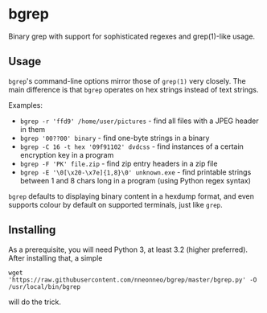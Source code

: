 # bgrep

Binary grep with support for sophisticated regexes and grep(1)-like usage.

## Usage

`bgrep`'s command-line options mirror those of `grep(1)` very closely. The main difference is that `bgrep` operates on hex strings instead of text strings.

Examples:

- `bgrep -r 'ffd9' /home/user/pictures` - find all files with a JPEG header in them
- `bgrep '00??00' binary` - find one-byte strings in a binary
- `bgrep -C 16 -t hex '09f91102' dvdcss` - find instances of a certain encryption key in a program
- `bgrep -F 'PK' file.zip` - find zip entry headers in a zip file
- `bgrep -E '\0[\x20-\x7e]{1,8}\0' unknown.exe` - find printable strings between 1 and 8 chars long in a program (using Python regex syntax)

`bgrep` defaults to displaying binary content in a hexdump format, and even supports colour by default on supported terminals, just like `grep`.

## Installing

As a prerequisite, you will need Python 3, at least 3.2 (higher preferred). After installing that, a simple

    wget 'https://raw.githubusercontent.com/nneonneo/bgrep/master/bgrep.py' -O /usr/local/bin/bgrep

will do the trick.
